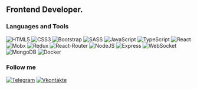 ## Frontend Developer.

### Languages and Tools

![HTML5](https://img.shields.io/badge/HTML5-090909?style=for-the-badge&logo=html5)
![CSS3](https://img.shields.io/badge/CSS3-090909?style=for-the-badge&logo=css3)
![Bootstrap](https://img.shields.io/badge/Bootstrap-090909?style=for-the-badge&logo=bootstrap)
![SASS](https://img.shields.io/badge/SASS-090909?style=for-the-badge&logo=sass)
![JavaScript](https://img.shields.io/badge/JavaScript-090909?style=for-the-badge&logo=javascript)
![TypeScript](https://img.shields.io/badge/TypeScript-090909?style=for-the-badge&logo=typescript)
![React](https://img.shields.io/badge/React-090909?style=for-the-badge&logo=react)
![Mobx](https://img.shields.io/badge/Mobx-090909?style=for-the-badge&logo=mobx)
![Redux](https://img.shields.io/badge/Redux-090909?style=for-the-badge&logo=redux)
![React-Router](https://img.shields.io/badge/-React%20Router-090909?style=for-the-badge&logo=react-router)
![NodeJS](https://img.shields.io/badge/Node.js-090909?style=for-the-badge&logo=node-dot-js)
![Express](https://img.shields.io/badge/Express-090909?style=for-the-badge&logo=express)
![WebSocket](https://img.shields.io/badge/WebSocket-090909?style=for-the-badge&logo=websocket)
![MongoDB](https://img.shields.io/badge/MongoDB-090909?style=for-the-badge&logo=mongodb)
![Docker](https://img.shields.io/badge/Docker-090909?style=for-the-badge&logo=docker)


### Follow me

[![Telegram](https://img.shields.io/badge/Telegram-090909?style=for-the-badge&logo=telegram)](https://t.me/foxxman)
[![Vkontakte](https://img.shields.io/badge/Vkontakte-090909?style=for-the-badge&logo=VK)](https://vk.com/foxxman)
